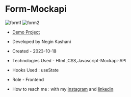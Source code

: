 # Form-Mockapi
![form1](https://github.com/NeginKashani/Form-Mockapi/assets/109550062/a27ef651-8618-4ad0-840f-8b94cfce9eb8)
![form2](https://github.com/NeginKashani/Form-Mockapi/assets/109550062/4e424e1d-d8dd-448d-bfc6-a63334d9828f)
- [Demo Project](https://neginkashani.github.io/Form-Mockapi/)

- Developed by Negin Kashani

- Created - 2023-10-18

- Technologies Used - Html ,CSS,Javascript-Mockapi-API 

- Hooks Used : useState 

- Role - Frontend

- How to reach me : with my [instagram](https://instagram.com/negin_kashweb?igshid=NTc4MTIwNjQ2YQ==
) and [linkedin](https://www.linkedin.com/in/negin-kashani-567840b8)
